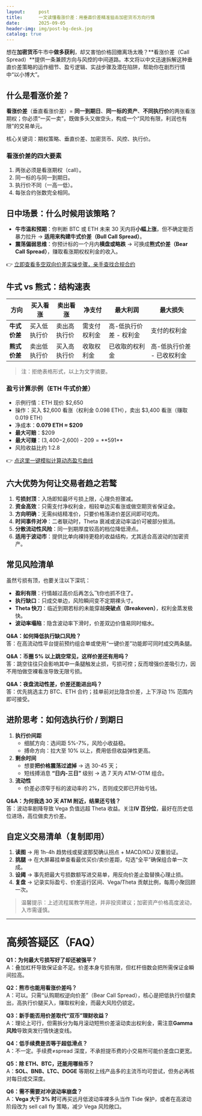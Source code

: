 ```yaml
---
layout:     post
title:      一文读懂看涨价差：用垂直价差精准狙击加密货币方向行情
date:       2025-09-05
header-img: img/post-bg-desk.jpg
catalog: true
---
```


想在**加密货币**牛市中**做多获利**，却又害怕价格回撤离场太晚？**看涨价差（Call Spread）**提供一条兼顾方向与风控的中间道路。本文将以中文迅速拆解这种垂直价差策略的运作细节、盈亏逻辑、实战步骤及潜在陷阱，帮助你在剧烈行情中“以小博大”。  

## 什么是看涨价差？

**看涨价差**（垂直看涨价差）= **同一到期日**、**同一标的资产**、**不同执行价**的两张看涨期权；你必须“一买一卖”，既做多头又做空头，构成一个“风险有限，利润也有限”的交易单元。  

核心关键词：期权策略、垂直价差、加密货币、风控、执行价。

### 看涨价差的四大要素  
1. 两张必须是看涨期权（call）。  
2. 同一标的与同一到期日。  
3. 执行价不同（一高一低）。  
4. 每张合约张数完全相同。  

## 日中场景：什么时候用该策略？

- **牛市温和预期**：你判断 BTC 或 ETH 未来 30 天内将**小幅上涨**，但不确定能否暴力拉升 → **适用来构建牛式价差（Bull Call Spread）**。  
- **震荡偏弱思维**：你预计标的一个月内**横盘或略跌** → 可换成**熊式价差（Bear Call Spread）**，赚取看涨期权权利金的收入。  

👉 [立即查看多空双向价差实操步骤，亲手查找合规合约](https://okxdog.com/)

## 牛式 vs 熊式：结构速表

| 方向 | 买入看涨 | 卖出看涨 | 净支付 | 最大利润 | 最大损失 |
|---|---|---|---|---|---|
| **牛式价差** | 买入低执行价 | 卖出高执行价 | 需支付权利金 | 高-低执行价差 - 权利金 | 支付的权利金 |
| **熊式价差** | 卖出低执行价 | 买入高执行价 | 收取权利金 | 已收取的权利金 | 高-低执行价差 - 已收权利金 |

> 注：拒绝表格形式，以上为文字摘要。

### 盈亏计算示例（ETH 牛式价差）

- 示例行情：ETH 现价 $2,650
- 操作：买入 $2,600 看涨（权利金 0.098 ETH），卖出 $3,400 看涨（赚取 0.019 ETH）
- 净成本：**0.079 ETH ≈ $209**
- **最大可赔**：$209  
- **最大可赚**：($3,400-$2,600) - $209 = **$591**  
- 风险收益比约 1:2.8  

👉 [点这里一键模拟计算动态盈亏曲线](https://okxdog.com/)

## 六大优势为何让交易者趋之若鹜

1. **亏损封顶**：入场即知最坏亏损上限，心理负担骤减。  
2. **资金高效**：只需支付净权利金，相较单边买看涨或做空期货省保证金。  
3. **方向明确**：无需纠结精准价，只要价格落进价差区间即可吃肉。  
4. **时间事件对冲**：二者联动时，Theta 衰减或波动率溢价可被部分抵消。  
5. **分散流动性风险**：同一到期厚度较高的档位降低滑点。  
6. **适用于波动市**：提供比单向裸持更稳的收益结构，尤其适合高波动的加密资产。  

## 常见风险清单

虽然亏损有顶，也要关注以下深坑：  
- **盈利有限**：行情越过高价后再怎么飞你也抓不住了。  
- **执行缺口**：只成交单边，风险瞬间变不定期裸头寸。  
- **Theta 快刀**：临近到期若标的未能穿越**突破点（Breakeven）**，权利金蒸发极快。  
- **波动率塌陷**：隐含波动率下滑时，价差双边价值易同时缩水。  

**Q&A：如何降低执行缺口风险？**  
答：在高流动性平台提前预约组合单或使用“一键价差”功能即可同时成交两条腿。

**Q&A：币圈 5% 以上跳空常见，这样价差还有用吗？**  
答：跳空往往只会影响其中一条腿触发止损，亏损可控；反而增强价差吸引力，因不用怕做空裸看涨导致无限亏损。

**Q&A：夜盘流动性差，价差还能进出吗？**  
答：优先挑选主力 BTC、ETH 合约；挂单前对比隐含价差，上下浮动 1% 范围内即可接受。

## 进阶思考：如何选执行价 / 到期日

1. **执行价间距**  
   - 细腻方向：选间距 5%-7%，风险小收益稳。  
   - 搏命方向：拉大至 10% 以上，费用低但收益弹性更高。  
2. **剩余时间**  
   - 想要**把价格震荡过滤掉** → 选 30-45 天；  
   - 短线搏消息 **“日内-三日”** 级别 → 选 7 天内 ATM-OTM 组合。  
3. **流动性**  
   - 价差必须窄于标的波动率的 2%，否则成交即已开始亏钱。  

**Q&A：为何我选 30 天 ATM 附近，结果还亏钱？**  
答：波动率剧降导致 Vega 负值远超 Theta 收益。关注**IV 百分位**，最好在历史低位进场，高位做卖方价差。

## 自定义交易清单（复制即用）

1. **读图** → 用 1h-4h 趋势线或斐波那契确认拐点 + MACD/KDJ 双重验证。  
2. **挑腿** → 在大屏幕挂单查看最优买价/卖价差距，勾选“全平”确保组合单一次成。  
3. **设阈** → 事先把最大亏损数额写进交易单，用反向价差止盈替换心理止损。  
4. **复盘** → 记录实际盈亏、价差运行区间、Vega/Theta 贡献比例，每周小聚回顾一次。

> 温馨提示：上述流程属教学用途，并非投资建议；加密资产价格高度波动，入市需谨慎。

---

# 高频答疑区（FAQ）

**Q1：为何最大亏损写好了却还被强平？**  
A：叠加杠杆导致保证金不足。价差本身亏损有限，但杠杆倍数会把所需保证金瞬间拉高。

**Q2：熊市也能用看涨价差吗？**  
A：可以。只需“认购期权逆向价差”（Bear Call Spread），核心是把低执行价腿卖出，高执行价腿买入，赚取权利金，而最大风险仍锁定。

**Q3：新手能否用价差取代“双币”理财收益？**  
A：理论上可行，但需拆分为每月滚动短熊价差滚动卖出权利金，需注意**Gamma 风险**导致突发行情快速变线。

**Q4：低手续费是否等于超低滑点？**  
A：不一定。手续费≠spread 深度，不承担提币费的小交易所可能价差盘口更宽。

**Q5：除 ETH、BTC，还能用哪些币？**  
A：**SOL、BNB、LTC、DOGE** 等期权上线产品多的主流币均可尝试，但务必再核对每日成交深度。

**Q6：需不需要对冲波动率崩盘？**  
A：**Vega 大于 3% 时**可再买远月低波动率裸多头当作 Tide 保护，或者在高波动阶段改为 sell call fly 策略，减少 Vega 风险敞口。